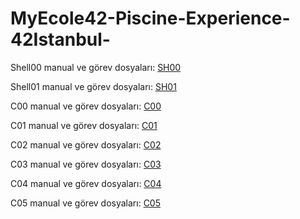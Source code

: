 # MyEcole42-Piscine-Experience-42Istanbul-

Shell00 manual ve görev dosyaları: [SH00](https://github.com/Mesut-Y/MyEcole42-Piscine-Experience-42Istanbul-/tree/d4908fd5aa6e9291322646a0ca661e8292b5e337/SH00)

Shell01 manual ve görev dosyaları: [SH01](https://github.com/Mesut-Y/MyEcole42-Piscine-Experience-42Istanbul-/tree/f9323e8f2b531cc309bacd96a8c7f335f632a60c/SH01)

C00 manual ve görev dosyaları: [C00](https://github.com/Mesut-Y/MyEcole42-Piscine-Experience-42Istanbul-/tree/50d0a2bfab09b43e65cbb6eced977eb4f9b5758b/C00)

C01 manual ve görev dosyaları: [C01](https://github.com/Mesut-Y/MyEcole42-Piscine-Experience-42Istanbul-/tree/93600f463164a294147425cd66bf26078d84d704/C01)

C02 manual ve görev dosyaları: [C02](https://github.com/Mesut-Y/MyEcole42-Piscine-Experience-42Istanbul-/tree/93600f463164a294147425cd66bf26078d84d704/C02)

C03 manual ve görev dosyaları: [C03](https://github.com/Mesut-Y/MyEcole42-Piscine-Experience-42Istanbul-/tree/93600f463164a294147425cd66bf26078d84d704/C03)

C04 manual ve görev dosyaları: [C04](https://github.com/Mesut-Y/MyEcole42-Piscine-Experience-42Istanbul-/tree/9115cdbd1b4447ee0080b12a2168125e351f5485/C04)

C05 manual ve görev dosyaları: [C05](https://github.com/Mesut-Y/MyEcole42-Piscine-Experience-42Istanbul-/tree/a847d3d29ecf22d885128ef1f3feb3c0d9bb0260/C05)
